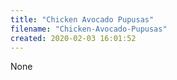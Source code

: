 ```yaml
---
title: "Chicken Avocado Pupusas"
filename: "Chicken-Avocado-Pupusas"
created: 2020-02-03 16:01:52
---
```

None
